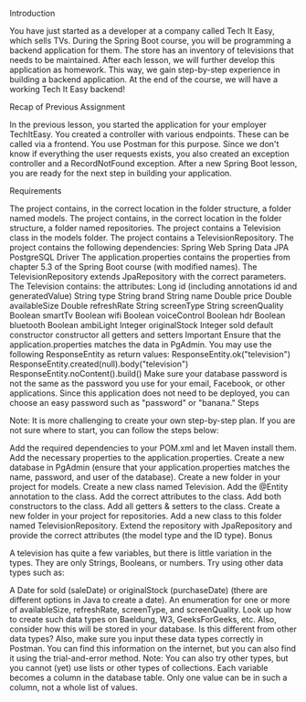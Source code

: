 Introduction

You have just started as a developer at a company called Tech It Easy, which sells TVs. During the Spring Boot course, you will be programming a backend application for them. The store has an inventory of televisions that needs to be maintained. After each lesson, we will further develop this application as homework. This way, we gain step-by-step experience in building a backend application. At the end of the course, we will have a working Tech It Easy backend!

Recap of Previous Assignment

In the previous lesson, you started the application for your employer TechItEasy. You created a controller with various endpoints. These can be called via a frontend. You use Postman for this purpose. Since we don't know if everything the user requests exists, you also created an exception controller and a RecordNotFound exception. After a new Spring Boot lesson, you are ready for the next step in building your application.

Requirements

The project contains, in the correct location in the folder structure, a folder named models.
The project contains, in the correct location in the folder structure, a folder named repositories.
The project contains a Television class in the models folder.
The project contains a TelevisionRepository.
The project contains the following dependencies:
Spring Web
Spring Data JPA
PostgreSQL Driver
The application.properties contains the properties from chapter 5.3 of the Spring Boot course (with modified names).
The TelevisionRepository extends JpaRepository with the correct parameters.
The Television contains:
the attributes:
Long id (including annotations id and generatedValue)
String type
String brand
String name
Double price
Double availableSize
Double refreshRate
String screenType
String screenQuality
Boolean smartTv
Boolean wifi
Boolean voiceControl
Boolean hdr
Boolean bluetooth
Boolean ambiLight
Integer originalStock
Integer sold
default constructor
constructor
all getters and setters
Important
Ensure that the application.properties matches the data in PgAdmin.
You may use the following ResponseEntity as return values:
ResponseEntity.ok("television")
ResponseEntity.created(null).body("television")
ResponseEntity.noContent().build()
Make sure your database password is not the same as the password you use for your email, Facebook, or other applications. Since this application does not need to be deployed, you can choose an easy password such as "password" or "banana."
Steps

Note: It is more challenging to create your own step-by-step plan. If you are not sure where to start, you can follow the steps below:

Add the required dependencies to your POM.xml and let Maven install them.
Add the necessary properties to the application.properties.
Create a new database in PgAdmin (ensure that your application.properties matches the name, password, and user of the database).
Create a new folder in your project for models.
Create a new class named Television.
Add the @Entity annotation to the class.
Add the correct attributes to the class.
Add both constructors to the class.
Add all getters & setters to the class.
Create a new folder in your project for repositories.
Add a new class to this folder named TelevisionRepository.
Extend the repository with JpaRepository and provide the correct attributes (the model type and the ID type).
Bonus

A television has quite a few variables, but there is little variation in the types. They are only Strings, Booleans, or numbers. Try using other data types such as:

A Date for sold (saleDate) or originalStock (purchaseDate) (there are different options in Java to create a date).
An enumeration for one or more of availableSize, refreshRate, screenType, and screenQuality.
Look up how to create such data types on Baeldung, W3, GeeksForGeeks, etc.
Also, consider how this will be stored in your database. Is this different from other data types?
Also, make sure you input these data types correctly in Postman. You can find this information on the internet, but you can also find it using the trial-and-error method.
Note: You can also try other types, but you cannot (yet) use lists or other types of collections. Each variable becomes a column in the database table. Only one value can be in such a column, not a whole list of values.